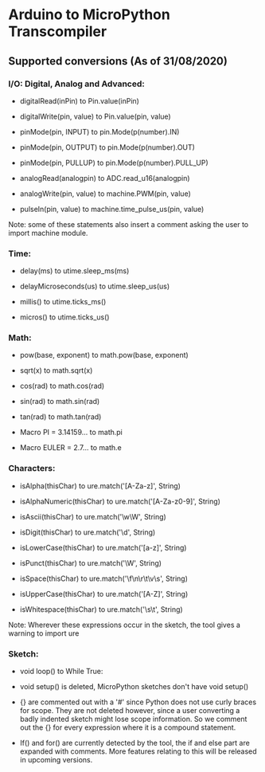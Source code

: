 # Arduino to MicroPython Transcompiler

## Supported conversions (As of 31/08/2020)

### I/O: Digital, Analog and Advanced:

- digitalRead(inPin) to Pin.value(inPin)

- digitalWrite(pin, value) to Pin.value(pin, value)

- pinMode(pin, INPUT) to pin.Mode(p(number).IN)

- pinMode(pin, OUTPUT) to pin.Mode(p(number).OUT)

- pinMode(pin, PULLUP) to pin.Mode(p(number).PULL_UP)

- analogRead(analogpin) to ADC.read_u16(analogpin)

- analogWrite(pin, value) to machine.PWM(pin, value)

- pulseIn(pin, value) to machine.time_pulse_us(pin, value)

Note: some of these statements also insert a comment asking the user to import machine module.

### Time:

- delay(ms) to utime.sleep_ms(ms)

- delayMicroseconds(us) to utime.sleep_us(us)

- millis() to utime.ticks_ms()

- micros() to utime.ticks_us()

### Math:

- pow(base, exponent) to math.pow(base, exponent)

- sqrt(x) to math.sqrt(x)

- cos(rad) to math.cos(rad)

- sin(rad) to math.sin(rad)

- tan(rad) to math.tan(rad)

- Macro PI = 3.14159... to math.pi

- Macro EULER = 2.7... to math.e

### Characters:

- isAlpha(thisChar) to ure.match('[A-Za-z]', String)

- isAlphaNumeric(thisChar) to ure.match('[A-Za-z0-9]', String)

- isAscii(thisChar) to ure.match('\w\W', String)

- isDigit(thisChar) to ure.match('\d', String)

- isLowerCase(thisChar) to ure.match('[a-z]', String)

- isPunct(thisChar) to ure.match('\W', String)

- isSpace(thisChar) to ure.match('\f\n\r\t\v\s', String)

- isUpperCase(thisChar) to ure.match('[A-Z]', String)

- isWhitespace(thisChar) to ure.match('\s\t', String)

Note: Wherever these expressions occur in the sketch, the tool gives a warning to import ure

###  Sketch:

- void loop() to While True:

- void setup() is deleted, MicroPython sketches don't have void setup()

- {} are commented out with a '#' since Python does not use curly braces for scope. They are not deleted however, since a user converting a badly indented sketch might lose scope information. So we comment out the {} for every expression where it is a compound statement.

- If() and for() are currently detected by the tool, the if and else part are expanded with comments. More features relating to this will be released in upcoming versions.
